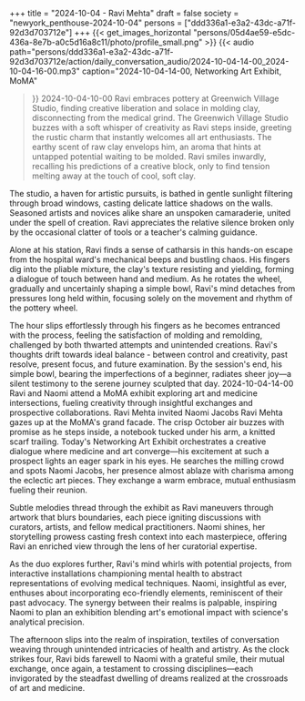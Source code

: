 +++
title = "2024-10-04 - Ravi Mehta"
draft = false
society = "newyork_penthouse-2024-10-04"
persons = ["ddd336a1-e3a2-43dc-a71f-92d3d703712e"]
+++
{{< get_images_horizontal "persons/05d4ae59-e5dc-436a-8e7b-a0c5d16a8c11/photo/profile_small.png" >}}
{{< audio
    path="persons/ddd336a1-e3a2-43dc-a71f-92d3d703712e/action/daily_conversation_audio/2024-10-04-14-00_2024-10-04-16-00.mp3" 
    caption="2024-10-04-14-00, Networking Art Exhibit, MoMA"
>}}
2024-10-04-10-00
Ravi embraces pottery at Greenwich Village Studio, finding creative liberation and solace in molding clay, disconnecting from the medical grind.
The Greenwich Village Studio buzzes with a soft whisper of creativity as Ravi steps inside, greeting the rustic charm that instantly welcomes all art enthusiasts. The earthy scent of raw clay envelops him, an aroma that hints at untapped potential waiting to be molded. Ravi smiles inwardly, recalling his predictions of a creative block, only to find tension melting away at the touch of cool, soft clay.

The studio, a haven for artistic pursuits, is bathed in gentle sunlight filtering through broad windows, casting delicate lattice shadows on the walls. Seasoned artists and novices alike share an unspoken camaraderie, united under the spell of creation. Ravi appreciates the relative silence broken only by the occasional clatter of tools or a teacher's calming guidance.

Alone at his station, Ravi finds a sense of catharsis in this hands-on escape from the hospital ward's mechanical beeps and bustling chaos. His fingers dig into the pliable mixture, the clay's texture resisting and yielding, forming a dialogue of touch between hand and medium. As he rotates the wheel, gradually and uncertainly shaping a simple bowl, Ravi's mind detaches from pressures long held within, focusing solely on the movement and rhythm of the pottery wheel.

The hour slips effortlessly through his fingers as he becomes entranced with the process, feeling the satisfaction of molding and remolding, challenged by both thwarted attempts and unintended creations. Ravi's thoughts drift towards ideal balance - between control and creativity, past resolve, present focus, and future examination. By the session's end, his simple bowl, bearing the imperfections of a beginner, radiates sheer joy—a silent testimony to the serene journey sculpted that day.
2024-10-04-14-00
Ravi and Naomi attend a MoMA exhibit exploring art and medicine intersections, fueling creativity through insightful exchanges and prospective collaborations.
Ravi Mehta invited Naomi Jacobs
Ravi Mehta gazes up at the MoMA's grand facade. The crisp October air buzzes with promise as he steps inside, a notebook tucked under his arm, a knitted scarf trailing. Today's Networking Art Exhibit orchestrates a creative dialogue where medicine and art converge—his excitement at such a prospect lights an eager spark in his eyes. He searches the milling crowd and spots Naomi Jacobs, her presence almost ablaze with charisma among the eclectic art pieces. They exchange a warm embrace, mutual enthusiasm fueling their reunion. 

Subtle melodies thread through the exhibit as Ravi maneuvers through artwork that blurs boundaries, each piece igniting discussions with curators, artists, and fellow medical practitioners. Naomi shines, her storytelling prowess casting fresh context into each masterpiece, offering Ravi an enriched view through the lens of her curatorial expertise.

As the duo explores further, Ravi's mind whirls with potential projects, from interactive installations championing mental health to abstract representations of evolving medical techniques. Naomi, insightful as ever, enthuses about incorporating eco-friendly elements, reminiscent of their past advocacy. The synergy between their realms is palpable, inspiring Naomi to plan an exhibition blending art's emotional impact with science's analytical precision.

The afternoon slips into the realm of inspiration, textiles of conversation weaving through unintended intricacies of health and artistry. As the clock strikes four, Ravi bids farewell to Naomi with a grateful smile, their mutual exchange, once again, a testament to crossing disciplines—each invigorated by the steadfast dwelling of dreams realized at the crossroads of art and medicine.
